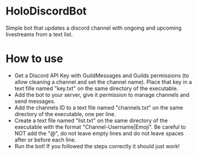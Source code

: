 # HoloDiscordBot
Simple bot that updates a discord channel with ongoing and upcoming livestreams from a text list.

# How to use

 - Get a Discord API Key with GuildMessages and Guilds permissions (to allow cleaning a channel and set the channel name). Place that key in a text fille named "key.txt" on the same directory of the executable.
 - Add the bot to your server, give it permission to manage channels and send messages.
 - Add the channels ID to a text file named "channels.txt" on the same directory of the executable, one per line.
 - Create a text file named "list.txt" on the same directory of the executable with the format "Channel-Username|Emoji". Be careful to NOT add the "@", do not leave empty lines and do not leave spaces after or before each line.
 - Run the bot! If you followed the steps correctly it should just work!
